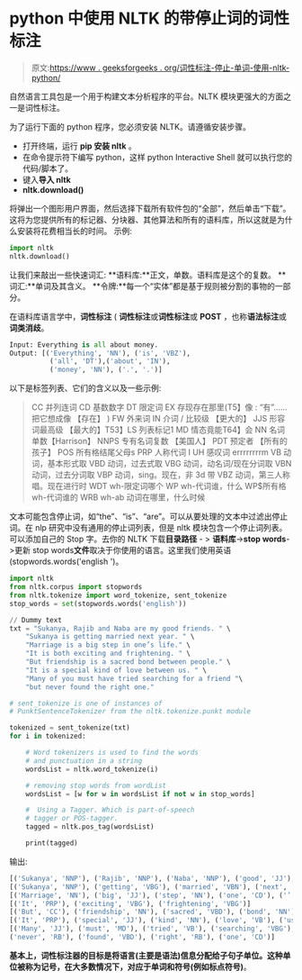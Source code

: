 # python 中使用 NLTK 的带停止词的词性标注

> 原文:[https://www . geeksforgeeks . org/词性标注-停止-单词-使用-nltk-python/](https://www.geeksforgeeks.org/part-speech-tagging-stop-words-using-nltk-python/)

自然语言工具包是一个用于构建文本分析程序的平台。NLTK 模块更强大的方面之一是词性标注。

为了运行下面的 python 程序，您必须安装 NLTK。请遵循安装步骤。

*   打开终端，运行 **pip 安装 nltk** 。
*   在命令提示符下编写 python，这样 python Interactive Shell 就可以执行您的代码/脚本了。
*   键入**导入 nltk**
*   **nltk.download()**

将弹出一个图形用户界面，然后选择下载所有软件包的“全部”，然后单击“下载”。这将为您提供所有的标记器、分块器、其他算法和所有的语料库，所以这就是为什么安装将花费相当长的时间。
示例:

```py
import nltk
nltk.download()

```

让我们来敲出一些快速词汇:
**语料库:**正文，单数。语料库是这个的复数。
**词汇:**单词及其含义。
**令牌:**每一个“实体”都是基于规则被分割的事物的一部分。

在语料库语言学中，**词性标注** ( **词性标注**或**词性标注**或 **POST** ，也称**语法标注**或**词类消歧**。

```py
Input: Everything is all about money.
Output: [('Everything', 'NN'), ('is', 'VBZ'), 
          ('all', 'DT'),('about', 'IN'), 
          ('money', 'NN'), ('.', '.')] 

```

以下是标签列表、它们的含义以及一些示例:

> CC 并列连词
> CD 基数数字
> DT 限定词
> EX 存现存在那里(T5】像 : “有”……把它想成像 【存在】 ) FW 外来词
> IN 介词 / 比较级 【更大的】 JJS 形容词最高级 【最大的】T53】LS 列表标记1 MD 情态竟能T64】会
> NN 名词 单数【Harrison】 NNPS 专有名词复数 【美国人】 PDT 预定者 【所有的孩子】 POS 所有格结尾父母s
> PRP 人称代词 I
> UH 感叹词 errrrrrrrm
> VB 动词，基本形式取
> VBD 动词，过去式取
> VBG 动词，动名词/现在分词取
> VBN 动词，过去分词取
> VBP 动词，sing。现在，非 3d 带
> VBZ 动词，第三人称唱。现在进行时
> WDT wh-限定词哪个
> WP wh-代词谁，什么
> WP$所有格 wh-代词谁的
> WRB wh-ab 动词在哪里，什么时候

文本可能包含停止词，如“the”、“is”、“are”。可以从要处理的文本中过滤出停止词。在 nlp 研究中没有通用的停止词列表，但是 nltk 模块包含一个停止词列表。
可以添加自己的 Stop 字。去你的 NLTK 下载**目录路径** - > **语料库**->**stop words**->更新 stop words**文件**取决于你使用的语言。这里我们使用英语(stopwords.words('english ')。

```py
import nltk
from nltk.corpus import stopwords
from nltk.tokenize import word_tokenize, sent_tokenize
stop_words = set(stopwords.words('english'))

// Dummy text
txt = "Sukanya, Rajib and Naba are my good friends. " \
    "Sukanya is getting married next year. " \
    "Marriage is a big step in one’s life." \
    "It is both exciting and frightening. " \
    "But friendship is a sacred bond between people." \
    "It is a special kind of love between us. " \
    "Many of you must have tried searching for a friend "\
    "but never found the right one."

# sent_tokenize is one of instances of 
# PunktSentenceTokenizer from the nltk.tokenize.punkt module

tokenized = sent_tokenize(txt)
for i in tokenized:

    # Word tokenizers is used to find the words 
    # and punctuation in a string
    wordsList = nltk.word_tokenize(i)

    # removing stop words from wordList
    wordsList = [w for w in wordsList if not w in stop_words] 

    #  Using a Tagger. Which is part-of-speech 
    # tagger or POS-tagger. 
    tagged = nltk.pos_tag(wordsList)

    print(tagged)
```

输出:

```py
[('Sukanya', 'NNP'), ('Rajib', 'NNP'), ('Naba', 'NNP'), ('good', 'JJ'), ('friends', 'NNS')]
[('Sukanya', 'NNP'), ('getting', 'VBG'), ('married', 'VBN'), ('next', 'JJ'), ('year', 'NN')]
[('Marriage', 'NN'), ('big', 'JJ'), ('step', 'NN'), ('one', 'CD'), ('’', 'NN'), ('life', 'NN')]
[('It', 'PRP'), ('exciting', 'VBG'), ('frightening', 'VBG')]
[('But', 'CC'), ('friendship', 'NN'), ('sacred', 'VBD'), ('bond', 'NN'), ('people', 'NNS')]
[('It', 'PRP'), ('special', 'JJ'), ('kind', 'NN'), ('love', 'VB'), ('us', 'PRP')]
[('Many', 'JJ'), ('must', 'MD'), ('tried', 'VB'), ('searching', 'VBG'), ('friend', 'NN'), 
('never', 'RB'), ('found', 'VBD'), ('right', 'RB'), ('one', 'CD')]

```

**基本上，词性标注器的目标是将语言(主要是语法)信息分配给子句子单位。这种单位被称为记号，在大多数情况下，对应于单词和符号(例如标点符号)**。